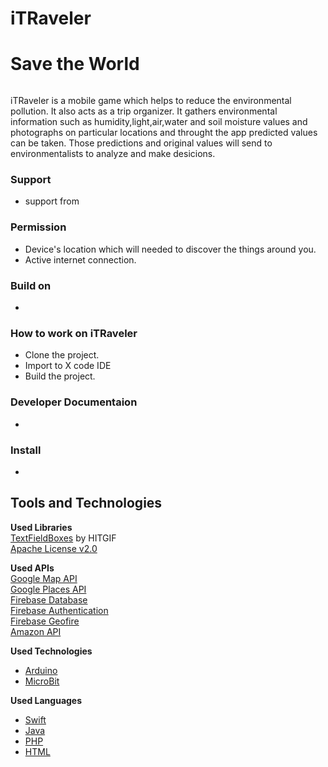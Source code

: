 # iTRaveler
# Save the World

<img src ></br>

iTRaveler is a mobile game which helps to reduce the environmental pollution. It also acts as a trip organizer. It gathers environmental information such as humidity,light,air,water and soil moisture values and photographs on particular locations and throught the app predicted values can be taken. Those predictions and original values will send to environmentalists to analyze and make desicions.

### Support
* support from 

### Permission
* Device's location which will needed to discover the things around you.
* Active internet connection.

### Build on 
* 


### How to work on iTRaveler
* Clone the project.
* Import to X code IDE
* Build the project.


### Developer Documentaion
*


### Install
*



## Tools and Technologies

**Used Libraries**</br> [TextFieldBoxes](https://github.com/HITGIF/TextFieldBoxes) by HITGIF</br>
[Apache License v2.0](https://github.com/HITGIF/TextFieldBoxes/blob/master/LICENSE)

**Used APIs**</br>
[Google Map API](https://developers.google.com/maps/documentation/)</br>
[Google Places API](https://developers.google.com/places/?hl=de)</br>
[Firebase Database](https://firebase.google.com/docs/database/)</br>
[Firebase Authentication](https://firebase.google.com/docs/auth/)</br>
[Firebase Geofire](https://github.com/firebase/geofire)</br>
[Amazon API](https://developer.amazon.com/services-and-apis)</br>

**Used Technologies**</br>
* [Arduino](https://www.arduino.cc/)</br>
* [MicroBit](https://microbit.org/)</br>


**Used Languages**</br>
* [Swift](https://swift.org/)</br>
* [Java](https://www.java.com)</br>
* [PHP](https://github.com/php)</br>
* [HTML](https://html.com)</br>
